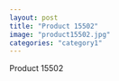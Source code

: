 ```yaml
---
layout: post
title: "Product 15502"
image: "product15502.jpg"
categories: "category1"
---
```

Product 15502
